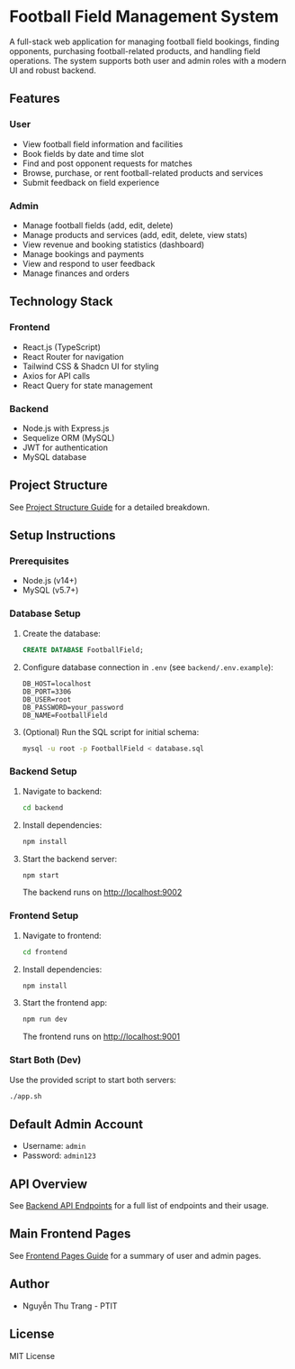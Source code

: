 # Football Field Management System

A full-stack web application for managing football field bookings, finding opponents, purchasing football-related products, and handling field operations. The system supports both user and admin roles with a modern UI and robust backend.

## Features

### User
- View football field information and facilities
- Book fields by date and time slot
- Find and post opponent requests for matches
- Browse, purchase, or rent football-related products and services
- Submit feedback on field experience

### Admin
- Manage football fields (add, edit, delete)
- Manage products and services (add, edit, delete, view stats)
- View revenue and booking statistics (dashboard)
- Manage bookings and payments
- View and respond to user feedback
- Manage finances and orders

## Technology Stack

### Frontend
- React.js (TypeScript)
- React Router for navigation
- Tailwind CSS & Shadcn UI for styling
- Axios for API calls
- React Query for state management

### Backend
- Node.js with Express.js
- Sequelize ORM (MySQL)
- JWT for authentication
- MySQL database

## Project Structure

See [Project Structure Guide](.cursor/rules/project-structure.mdc) for a detailed breakdown.

## Setup Instructions

### Prerequisites
- Node.js (v14+)
- MySQL (v5.7+)

### Database Setup
1. Create the database:
   ```sql
   CREATE DATABASE FootballField;
   ```
2. Configure database connection in `.env` (see `backend/.env.example`):
   ```
   DB_HOST=localhost
   DB_PORT=3306
   DB_USER=root
   DB_PASSWORD=your_password
   DB_NAME=FootballField
   ```
3. (Optional) Run the SQL script for initial schema:
   ```bash
   mysql -u root -p FootballField < database.sql
   ```

### Backend Setup
1. Navigate to backend:
   ```bash
   cd backend
   ```
2. Install dependencies:
   ```bash
   npm install
   ```
3. Start the backend server:
   ```bash
   npm start
   ```
   The backend runs on [http://localhost:9002](http://localhost:9002)

### Frontend Setup
1. Navigate to frontend:
   ```bash
   cd frontend
   ```
2. Install dependencies:
   ```bash
   npm install
   ```
3. Start the frontend app:
   ```bash
   npm run dev
   ```
   The frontend runs on [http://localhost:9001](http://localhost:9001)

### Start Both (Dev)
Use the provided script to start both servers:
```bash
./app.sh
```

## Default Admin Account
- Username: `admin`
- Password: `admin123`

## API Overview

See [Backend API Endpoints](.cursor/rules/backend-api.mdc) for a full list of endpoints and their usage.

## Main Frontend Pages

See [Frontend Pages Guide](.cursor/rules/frontend-pages.mdc) for a summary of user and admin pages.

## Author
- Nguyễn Thu Trang - PTIT

## License
MIT License
